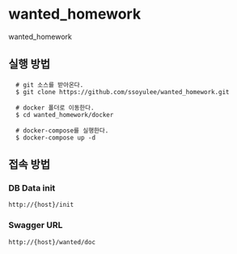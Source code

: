 # wanted_homework
wanted_homework

## 실행 방법
```
  # git 소스를 받아온다.
  $ git clone https://github.com/ssoyulee/wanted_homework.git
  
  # docker 폴더로 이동한다.
  $ cd wanted_homework/docker
  
  # docker-compose를 실행한다.
  $ docker-compose up -d 
```

## 접속 방법
### DB Data init
```
http://{host}/init
```

### Swagger URL
```
http://{host}/wanted/doc
```
